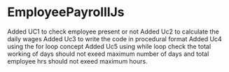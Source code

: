 # EmployeePayrolllJs
Added UC1 to check employee present or not
Added Uc2 to calculate the daily wages 
Added Uc3 to write the code in procedural format
Added Uc4 using the for loop concept
Added Uc5 using while loop check the total working of days should not exeed maximum number of days and total employee hrs should not exeed maximum hours.
